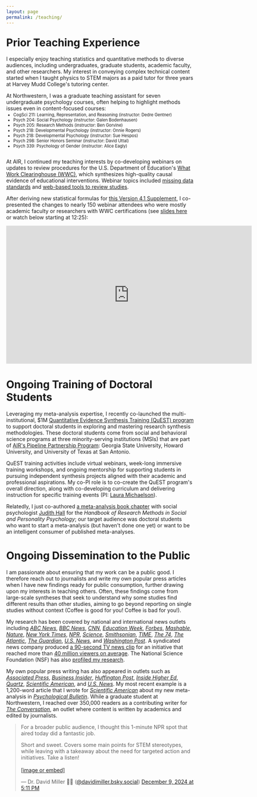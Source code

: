 ```yaml
---
layout: page
permalink: /teaching/
---
```


<style> ul {position: relative; top: -12px; font-size: 0.8em;} </style>

<h1 style="margin-top: 1em;">Prior Teaching Experience</h1>

I especially enjoy teaching statistics and quantitative methods to diverse audiences, including undergraduates, graduate students, academic faculty, and other researchers. My interest in conveying complex technical content started when I taught physics to STEM majors as a paid tutor for three years at Harvey Mudd College's tutoring center. 

At Northwestern, I was a graduate teaching assistant for seven undergraduate psychology courses, often helping to highlight methods issues even in content-focused courses:

* CogSci 211: Learning, Representation, and Reasoning (instructor: Dedre Gentner)
* Psych 204: Social Psychology (instructor: Galen Bodenhausen)
* Psych 205: Research Methods (instructor: Ben Gorvine)
* Psych 218: Developmental Psychology (instructor: Onnie Rogers)
* Psych 218: Developmental Psychology (instructor: Sue Hespos)
* Psych 298: Senior Honors Seminar (instructor: David Uttal)
* Psych 339: Psychology of Gender (instructor: Alice Eagly)

At AIR, I continued my teaching interests by co-developing webinars on updates to review procedures for the U.S. Department of Education's [What Work Clearinghouse (WWC)](https://ies.ed.gov/ncee/wwc/WhatWeDo), which synthesizes high-quality causal evidence of educational interventions. Webinar topics included [missing data standards](https://ies.ed.gov/ncee/wwc/multimedia/45) and [web-based tools to review studies](https://www.youtube.com/watch?v=wF7YxxtJddc).

After deriving new statistical formulas for [this Version 4.1 Supplement](https://ies.ed.gov/ncee/wwc/Docs/referenceresources/WWC-41-Supplement-508_09212020.pdf), I co-presented the changes to nearly 150 webinar attendees who were mostly academic faculty or researchers with WWC certifications (see [slides here](https://ies.ed.gov/ncee/WWC/Docs/Multimedia/WWC-SWAT-SE-Suppl-508.pdf) or watch below starting at 12:25):

<iframe width="660" height="371" src="https://www.youtube.com/embed/DTCvPrCko18?si=LO1RItDnKnxq3kfd&amp;start=744" title="YouTube video player" frameborder="0" allow="accelerometer; autoplay; clipboard-write; encrypted-media; gyroscope; picture-in-picture; web-share" referrerpolicy="strict-origin-when-cross-origin" allowfullscreen></iframe>

# Ongoing Training of Doctoral Students 

Leveraging my meta-analysis expertise, I recently co-launched the multi-institutional, $1M [Quantitative Evidence Synthesis Training (QuEST) program](https://www.air.org/project/quantitative-evidence-synthesis-training-quest-air-pipeline-partnership-program-p3) to support doctoral students in exploring and mastering research synthesis methodologies. These doctoral students come from social and behavioral science programs at three minority-serving institutions (MSIs) that are part of [AIR's Pipeline Partnership Program](https://www.air.org/project/airs-pipeline-partnership-program): Georgia State University, Howard University, and University of Texas at San Antonio. 

QuEST training activities include virtual webinars, week-long immersive training workshops, and ongoing mentorship for supporting students in pursuing independent synthesis projects aligned with their academic and professional aspirations. My co-PI role is to co-create the QuEST program's overall direction, along with co-developing curriculum and delivering instruction for specific training events (PI: [Laura Michaelson](https://www.air.org/experts/person/laura-michaelson)).

Relatedly, I just co-authored [a meta-analysis book chapter](https://doi.org/10.1017/9781009170123.028) with social psychologist [Judith Hall](https://cos.northeastern.edu/people/judith-hall/) for the _Handbook of Research Methods in Social and Personality Psychology_; our target audience was doctoral students who want to start a meta-analysis (but haven't done one yet) or want to be an intelligent consumer of published meta-analyses.

# Ongoing Dissemination to the Public

I am passionate about ensuring that my work can be a public good. I therefore reach out to journalists and write my own popular press articles when I have new findings ready for public consumption, further drawing upon my interests in teaching others. Often, these findings come from large-scale syntheses that seek to understand why some studies find different results than other studies, aiming to go beyond reporting on single studies without context (Coffee is good for you! Coffee is bad for you!).

My research has been covered by national and international news outlets including [_ABC News_](http://abcnews.go.com/Health/children-draw-scientists-women-study-shows/story?id=53885492), [_BBC News_](http://www.bbc.com/news/science-environment-43460528), [_CNN_](https://www.cnn.com/2018/03/20/health/female-scientists-kids-drawings-trnd/index.html), [_Education Week_](https://www.edweek.org/teaching-learning/the-stem-stereotypes-that-hold-students-back-arent-what-you-think/2024/12), [_Forbes_](https://www.forbes.com/sites/josiecox/2024/12/09/kids-as-young-as-six-think-girls-are-worse-than-boys-at-computer-science/), [_Mashable_](https://mashable.com/article/stem-gender-stereotype), [_Nature_](http://www.nature.com/news/us-women-progress-to-phd-at-same-rate-as-men-1.16939), [_New York Times_](https://twitter.com/davidimiller/status/1000780471490490368), [_NPR_](https://bsky.app/profile/davidimiller.bsky.social/post/3lcvtxadq422f), [_Science_](http://news.sciencemag.org/social-sciences/2015/05/science-still-seen-male-profession-according-international-study-gender-bias), [_Smithsonian_](https://www.smithsonianmag.com/smart-news/kids-are-drawing-female-scientists-more-often-they-did-decades-ago-180968548/), [_TIME_](http://time.com/5201175/draw-a-scientist-studies/), [_The 74_](https://www.the74million.org/article/girls-face-stereotypes-about-stem-abilities-as-early-as-6-study-finds/), [_The Atlantic_](https://www.theatlantic.com/science/archive/2018/03/what-we-learn-from-50-years-of-asking-children-to-draw-scientists/556025/), [_The Guardian_](http://www.theguardian.com/higher-education-network/2015/feb/19/dont-be-fooled-by-the-closing-gender-gap-in-science-phds), [_U.S. News_](http://www.usnews.com/news/stem-solutions/articles/2015/02/17/report-no-leaky-pipeline-for-women-in-stem), and [_Washington Post_](https://www.washingtonpost.com/news/speaking-of-science/wp/2018/03/20/only-3-in-10-children-asked-to-draw-a-scientist-drew-a-woman-but-thats-more-than-ever/). A syndicated news company produced [a 90-second TV news clip](https://www.youtube.com/watch?v=XWX7hEFFmlU&t=1s) for an initiative that reached more than [40 million viewers on average](https://informalscience.org/child-trends-news-service-lessons-learned-cross-disciplinary-collaboration/). The National Science Foundation (NSF) has also [profiled my research](https://new.nsf.gov/news/what-age-do-children-begin-identifying-stem-answer-younger).

My own popular press writing has also appeared in outlets such as [_Associated Press_](http://bigstory.ap.org/article/6111c62cc6914dd09c24d63ad4dd41f3/stereotypes-can-hold-boys-back-school-too), [_Business Insider_](http://www.businessinsider.com/companies-are-spending-millions-on-bias-training-that-isnt-working-2015-7), [_Huffington Post_](http://www.huffingtonpost.com/the-conversation-us/heres-why-academics-shoul_b_8687718.html), [_Inside Higher Ed_](https://www.insidehighered.com/views/2015/03/03/essay-calls-ending-leaky-pipeline-metaphor-when-discussing-women-science), [_Quartz_](http://qz.com/385375/good-news-about-hiring-women-in-stem-but-its-not-enough/), [_Scientific American_](https://www.scientificamerican.com/article/tech-stereotypes-discourage-girls-from-computing-and-engineering-as-early-as/), and [_U.S. News_](http://www.usnews.com/news/stem-solutions/articles/2015/07/10/fostering-a-growth-mindset-is-key-to-teaching-stem). My most recent example is a 1,200-word article that I wrote for [_Scientific American_](https://www.scientificamerican.com/article/tech-stereotypes-discourage-girls-from-computing-and-engineering-as-early-as/) about my new meta-analysis in [_Psychological Bulletin_](https://psycnet.apa.org/fulltext/2025-50489-001.pdf). While a graduate student at Northwestern, I reached over 350,000 readers as a contributing writer for [_The Conversation_](https://theconversation.com/profiles/david-miller-163531/articles), an outlet where content is written by academics and edited by journalists.

<blockquote class="bluesky-embed" data-bluesky-uri="at://did:plc:c5xrowexysrnn6rn6piltqjz/app.bsky.feed.post/3lcvtxadq422f" data-bluesky-cid="bafyreigmi6zdk5hri5cx4kvxk2w5gvdx6dwuaqbktckxhbgooovnrt3jeq"><p lang="en">For a broader public audience, I thought this 1-minute NPR spot that aired today did a fantastic job.

Short and sweet. Covers some main points for STEM stereotypes, while leaving with a takeaway about the need for targeted action and initiatives. Take a listen!<br><br><a href="https://bsky.app/profile/did:plc:c5xrowexysrnn6rn6piltqjz/post/3lcvtxadq422f?ref_src=embed">[image or embed]</a></p>&mdash; Dr. David Miller 🏳️‍🌈 (<a href="https://bsky.app/profile/did:plc:c5xrowexysrnn6rn6piltqjz?ref_src=embed">@davidimiller.bsky.social</a>) <a href="https://bsky.app/profile/did:plc:c5xrowexysrnn6rn6piltqjz/post/3lcvtxadq422f?ref_src=embed">December 9, 2024 at 5:11 PM</a></blockquote><script async src="https://embed.bsky.app/static/embed.js" charset="utf-8"></script>
